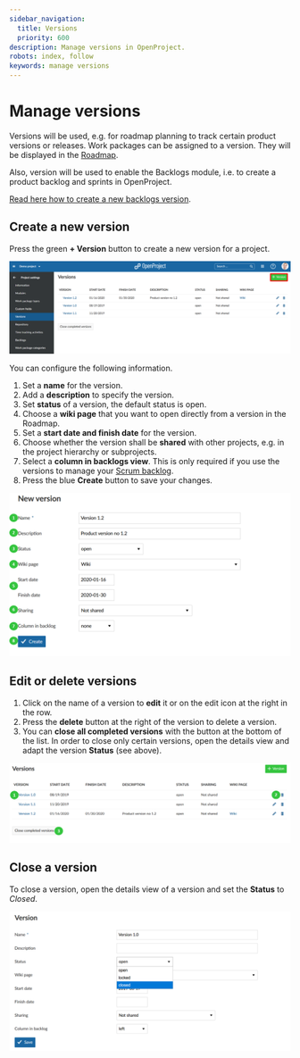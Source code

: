 ```yaml
---
sidebar_navigation:
  title: Versions
  priority: 600
description: Manage versions in OpenProject.
robots: index, follow
keywords: manage versions
---
```

# Manage versions

Versions will be used, e.g. for roadmap planning to track certain product versions or releases. Work packages can be assigned to a version. They will be displayed in the [Roadmap](../../roadmap).

Also, version will  be used to enable the Backlogs module, i.e. to create a product backlog and sprints in OpenProject.

[Read here how to create a new backlogs version](../../backlogs/manage-sprints).

## Create a new version

Press the green **+ Version** button to create a new version for a project.

![User-guide-project-settins-versions](User-guide-project-settins-versions.png)

You can configure the following information.

1. Set a **name** for the version.
2. Add a **description** to specify the version.
3. Set **status** of a version, the default status is open.
4. Choose a **wiki page** that you want to open directly from a version in the Roadmap.
5. Set a **start date and finish date** for the version.
6. Choose whether the version shall be **shared** with other projects, e.g. in the project hierarchy or subprojects.
7. Select a **column in backlogs view**. This is only required if you use the versions to manage your [Scrum backlog](../../backlogs-scrum).
8. Press the blue **Create** button to save your changes.

![User-guide-project-settings-create-version](User-guide-project-settings-create-version.png)

## Edit or delete versions

1. Click on the name of a version to **edit** it or on the edit icon at the right in the row.
2. Press the **delete** button at the right of the version to delete a version.
3. You can **close all completed versions** with the button at the bottom of the list. In order to close only certain versions, open the details view and adapt the version **Status** (see above).

![User-guide-project-settings-edit-versions](User-guide-project-settings-edit-versions.png)

## Close a version

To close a version, open the details view of a version and set the **Status** to *Closed*.

![close version](image-20200129161010953.png)